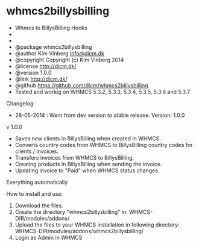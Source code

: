 whmcs2billysbilling
===================


 * Whmcs to BillysBilling Hooks
 *
 *
 * @package    whmcs2billysbilling
 * @author     Kim Vinberg <info@dicm.dk>
 * @copyright  Copyright (c) Kim Vinberg 2014
 * @license    http://dicm.dk/
 * @version    1.0.0
 * @link       http://dicm.dk/
 * @github	https://github.com/dicm/whmcs2billysbilling
 * Tested and workig on WHMCS 5.3.2, 5.3.3, 5.3.4, 5.3.5, 5.3.6 and 5.3.7

Changelog:
* 28-05-2014 : Went from dev version to stable release. Version: 1.0.0

v 1.0.0
* Saves new clients in BillysBilling when created in WHMCS.
* Converts country codes from WHMCS to BillysBilling country codes for clients / invoices.
* Transfers invoices from WHMCS to BillysBilling.
* Creating products in BillysBilling when sending the invoice.
* Updating invoice to "Paid" when WHMCS status changes.

Everything automatically


How to install and use:
1) Download the files. 
2) Create the directory "whmcs2billysbilling" in: WHMCS-DIR/modules/addons/
3) Upload the files to your WHMCS installation in following directory: WHMCS-DIR/modules/addons/whmcs2billysbilling/
4) Login as Admin in WHMCS

